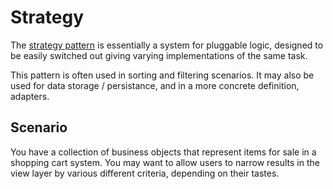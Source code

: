 Strategy
================

The [strategy pattern](https://refactoring.guru/design-patterns/strategy) is essentially a system for pluggable logic, designed to be easily switched out giving varying implementations of the same task.

This pattern is often used in sorting and filtering scenarios. It may also be used for data storage / persistance, and in a more concrete definition, adapters.

Scenario
--------

You have a collection of business objects that represent items for sale in a shopping cart system. You may want to allow users to narrow results in the view layer by various different criteria, depending on their tastes.

